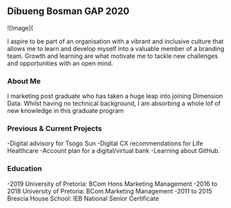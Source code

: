 ## Dibueng Bosman GAP 2020
![Image](


I aspire to be part of an organisation with a vibrant and inclusive culture that allows me to learn and develop myself into a valuable member of a branding team. Growth and learning are what motivate me to tackle new challenges and opportunities with an open mind.

### About Me

I marketing post graduate who has taken a huge leap into joining Dimension Data. Whilst having no technical background, I am absorbing a whole lof of new knowledge in this graduate program

### Previous & Current Projects

-Digital advisory for Tsogo Sun
-Digital CX recommendations for Life Healthcare
-Account plan for a digital/virtual bank
-Learning about GitHub.

### Education
-2019 University of Pretoria: BCom Hons Marketing Management
-2016 to 2018 University of Pretoria: BCom Marketing Management
-2011 to 2015 Brescia House School: IEB National Senior Certificate


